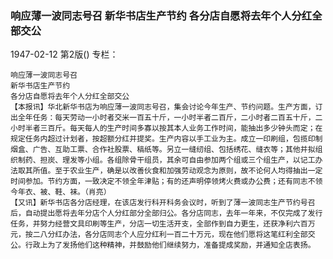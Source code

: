 ### 响应薄一波同志号召  新华书店生产节约  各分店自愿将去年个人分红全部交公

1947-02-12
第2版()
专栏：

    响应薄一波同志号召
    新华书店生产节约
    各分店自愿将去年个人分红全部交公
    【本报讯】华北新华书店为响应薄一波同志号召，集会讨论今年生产、节约问题。生产方面，订出全年任务：每天劳动一小时者交米一百五十斤，一小时半者二百斤，二小时者二百五十斤，二小时半者三百斤。每天每人的生产时间多寡以按其本人业务工作时间，能抽出多少钟头而定；在规定任务内超过计划者，按超额分红并提奖。生产内容以手工业为主。成立一印刷组，包揽印制烟盒、广告、互助工票、合作社股票、稿纸等。另立一缝纫组、包括绣花、缝衣等；其他并拟组织制药、担炭、理发等小组。各组除骨干组员，其余可自由参加两个组或三个组生产，以记工办法取其所值。至于农业生产，确是以改善伙食和加强劳动观念为原则，故不论何人均得抽出一定时间参加。节约方面，一致决定不领全年津贴；有的还声明停领烤火费或办公费；还有同志不领今年衣、被、鞋、袜。（肖亮）
    【又讯】新华书店各分店经理，在该店发行科开科务会议时，听到了薄一波同志生产节约号召后，自动提出愿将去年分店个人分红部分全部归公。各分店同志，去年一年来，不仅完成了发行任务，并努力经营文具印刷等生产，分店一切生活开支，全部作到自力更生，还获净利六百万元，按二八分红办法，各分店同志个人应分红利一百二十万元，现在他们愿将这笔红利全部交公。行政上为了发扬他们这种精神，并鼓励他们继续努力，准备提成奖励，并通知全店表扬。
